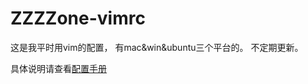 # ZZZZone-vimrc
这是我平时用vim的配置， 有mac&win&ubuntu三个平台的。
不定期更新。

具体说明请查看[配置手册](https://github.com/ZZZZone/ZZZZone-vimrc/blob/master/vim%E6%8F%92%E4%BB%B6%E6%95%B4%E7%90%86.md)


